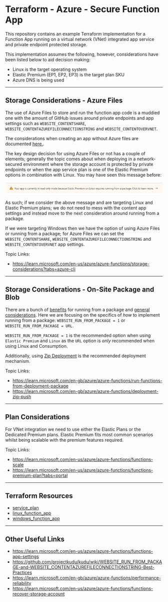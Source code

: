 # Terraform - Azure - Secure Function App

This repository contains an example Terraform implementation for a Function App running on a virtual network (VNet) integrated app service and private endpoint protected storage.

This implementation assumes the following, however, considerations have been listed below to aid decision making:

* Linux is the target operating system
* Elastic Premium (EP1, EP2, EP3) is the target plan SKU
* Azure DNS is being used

---

## Storage Considerations - Azure Files

The use of Azure Files to store and run the function app code is a muddied one with the amount of GitHub issues around private endpoints and app settings such as `WEBSITE_CONTENTSHARE`, `WEBSITE_CONTENTAZUREFILECONNECTIONSTRING` and `WEBSITE_CONTENTOVERVNET`.

The considerations when creating an app without Azure files are documented [here.](https://learn.microsoft.com/en-us/azure/azure-functions/storage-considerations?tabs=azure-cli#create-an-app-without-azure-files).

The key design decision for using Azure Files or not has a couple of elements; generally the topic comes about when deploying in a network-secured environment where the storage account is protected by private endpoints or when the app service plan is one of the Elastic Premium options in combination with Linux. You may have seen this message before:

![image info](./images/azure-portal-read-only-mode.png)

As such; if we consider the above message and are targeting Linux and Elastic Premium plans; we do not need to mess with the content app settings and instead move to the next consideration around running from a package.

If we were targeting Windows then we have the option of using Azure Files or running from a package; for Azure Files we can set the `WEBSITE_CONTENTSHARE`, `WEBSITE_CONTENTAZUREFILECONNECTIONSTRING` and `WEBSITE_CONTENTOVERVNET` app settings.

Topic Links:

* <https://learn.microsoft.com/en-us/azure/azure-functions/storage-considerations?tabs=azure-cli>

---

## Storage Considerations - On-Site Package and Blob

There are a bunch of [benefits](https://learn.microsoft.com/en-gb/azure/azure-functions/run-functions-from-deployment-package#benefits-of-running-from-a-package-file) for running from a package and [general considerations](https://learn.microsoft.com/en-gb/azure/azure-functions/run-functions-from-deployment-package#general-considerations). Here we are focusing on the specifics of *how* to implement running from a package: `WEBSITE_RUN_FROM_PACKAGE = 1` or `WEBSITE_RUN_FROM_PACKAGE = URL`.

`WEBSITE_RUN_FROM_PACKAGE = 1` is the recommended option when using `Elastic Premium` and `Linux` as the `URL` option is *only* recommended when using Linux and Consumption.

Additionally, using [Zip Deployment](https://learn.microsoft.com/en-gb/azure/azure-functions/run-functions-from-deployment-package#integration-with-zip-deployment) is the recommended deployment mechanism.

Topic Links:

* <https://learn.microsoft.com/en-gb/azure/azure-functions/run-functions-from-deployment-package>
* <https://learn.microsoft.com/en-gb/azure/azure-functions/deployment-zip-push>

---

## Plan Considerations

For VNet integration we need to use either the Elastic Plans or the Dedicated Premium plans. Elastic Premium fits most common scenarios whilst being scalable with the premium features required.

Topic Links:

* <https://learn.microsoft.com/en-us/azure/azure-functions/functions-scale>
* <https://learn.microsoft.com/en-us/azure/azure-functions/functions-premium-plan?tabs=portal>

---

## Terraform Resources

* [service_plan]([azurerm_service_plan](https://registry.terraform.io/providers/hashicorp/azurerm/latest/docs/resources/service_plan))
* [linux_function_app](https://registry.terraform.io/providers/hashicorp/azurerm/latest/docs/resources/linux_function_app)
* [windows_function_app](https://registry.terraform.io/providers/hashicorp/azurerm/latest/docs/resources/windows_function_app)

---

## Other Useful Links

* <https://learn.microsoft.com/en-us/azure/azure-functions/functions-app-settings>
* <https://github.com/projectkudu/kudu/wiki/WEBSITE_RUN_FROM_PACKAGE-and-WEBSITE_CONTENTAZUREFILECONNECTIONSTRING-Best-Practices>
* <https://learn.microsoft.com/en-gb/azure/azure-functions/performance-reliability>
* <https://learn.microsoft.com/en-us/azure/azure-functions/functions-recover-storage-account>